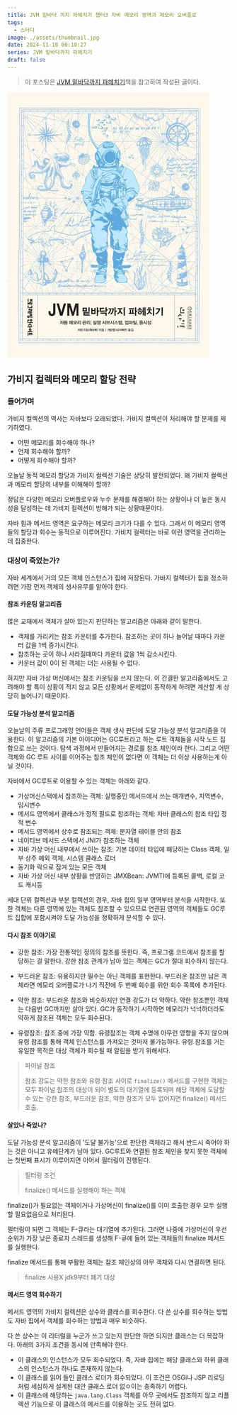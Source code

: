 ```yaml
---
title: JVM 밑바닥 까지 파헤치기 챕터3 자바 메모리 영역과 메모리 오버플로
tags:
  - 스터디
image: ./assets/thumbnail.jpg
date: 2024-11-18 00:10:27
series: JVM 밑바닥까지 파헤치기
draft: false
---
```


> 이 포스팅은 [JVM 밑바닥까지 파헤치기](https://ebook.insightbook.co.kr/book/164)책을 참고하여 작성된 글이다.

![썸네일](./assets/thumbnail.jpg)

## 가비지 컬렉터와 메모리 할당 전략

### 들어가며

가비지 컬렉션의 역사는 자바보다 오래되었다. 가비지 컬렉션이 처리해야 할 문제를 제기하였다.

- 어떤 메모리를 회수해야 하나?
- 언제 회수해야 할까?
- 어떻게 회수해야 할까?

오늘날 동적 메모리 할당과 가비지 컬렉션 기술은 상당히 발전되었다. 왜 가비지 컬렉션과 메모리 할당의 내부를 이해해야 할까?

정답은 다양한 메모리 오버플로우와 누수 문제를 해결해야 하는 상황이나 더 높은 동시성을 달성하는 데 가비지 컬렉션이 방해가 되는 상황때문이다.

자바 힙과 메서드 영역은 요구하는 메모리 크기가 다를 수 있다. 그래서 이 메모리 영역들의 할당과 회수는 동적으로 이루어진다. 가비지 컬렉터는 바로 이런 영역을 관리하는 데 집중한다.

### 대상이 죽었는가?

자바 세계에서 거의 모든 객체 인스턴스가 힙에 저장된다. 가바지 컬렉터가 힙을 청소하려면 가장 먼저 객체의 생사유무를 알아야 한다.

#### 참조 카운팅 알고리즘

많은 교재에서 객체가 살아 있는지 판단하는 알고리즘은 아래와 같이 말한다.

- 객체를 가리키는 참조 카운터를 추가한다. 참조하는 곳이 하나 늘어날 때마다 카운터 값을 1씩 증가시킨다.
- 참조하는 곳이 하나 사라질때마다 카운터 값을 1씩 감소시킨다.
- 카운터 값이 0이 된 객체는 더는 사용될 수 없다.

하지만 자바 가상 머신에서는 참조 카운팅을 쓰지 않는다. 이 간결한 알고리즘에서도 고려해야 할 특이 상황이 적지 않고 모든 상황에서 문제없이 동작하게 하려면 계산할 게 상당히 늘어나기 때문이다.

#### 도달 가능성 분석 알고리즘

오늘날의 주류 프로그래밍 언어들은 객체 생사 판단에 도달 가능성 분석 알고리즘을 이용한다. 이 알고리즘의 기본 아이디어는 GC루트라고 하는 루트 객체들을 시작 노드 집합으로 쓰는 것이다. 탐색 과정에서 만들어지는 경로를 참조 체인이라 한다. 그리고 어떤 객체와 GC 루트 사이를 이어주는 참조 체인이 없다면 이 객체는 더 이상 사용하는게 아닐 것이다.

자바에서 GC루트로 이용할 수 있는 객체는 아래와 같다.

- 가상머신스택에서 참조하는 객체: 실행중인 메서드에서 쓰는 매개변수, 지역변수, 임시변수
- 메서드 영역에서 클래스가 정적 필드로 참조하는 객체: 자바 클래스의 참조 타입 정적 변수
- 메서드 영역에서 상수로 참조되는 객체: 문자열 테이블 안의 참조
- 네이티브 메서드 스택에서 JNI가 참조하는 객체
- 자바 가상 머신 내부에서 쓰이는 참조: 기본 데이터 타입에 해당하는 Class 객체, 일부 상주 예외 객체, 시스템 클래스 로더
- 동기화 락으로 잠겨 있는 모든 객체
- 자바 가상 머신 내부 상황을 반영하는 JMXBean: JVMTI에 등록된 콜백, 로컬 코드 캐시등

세대 단위 컬렉션과 부분 컬렉션의 경우, 자바 힙의 일부 영역부터 분석을 시작한다. 또한 객체는 다른 영역에 있는 객체도 참조할 수 있으므로 연관된 영역의 객체들도 GC루트 집합에 포함시켜야 도달 가능성을 정확하게 분석할 수 있다.

#### 다시 참조 이야기로

- 강한 참조: 가장 전통적인 정의의 참조를 뜻한다. 즉, 프로그램 코드에서 참조를 할당하는 걸 말한다. 강한 참조 관계가 남아 있는 객체는 GC가 절대 회수하지 않는다.

- 부드러운 참조: 유용하지만 필수는 아닌 객체를 표현한다. 부드러운 참조만 남은 객체라면 메모리 오버플로가 나기 직전에 두 번째 회수를 위한 회수 목록에 추가된다.

- 약한 참조: 부드러운 참조와 비슷하지만 연결 강도가 더 약하다. 약한 참조뿐인 객체는 다음번 GC까지만 살아 있다. GC가 동작하기 시작하면 메모리가 넉넉하더라도 약하게 참조된 객체는 모두 회수된다.

- 유령참조: 참조 중에 가장 약함. 유령참조는 객체 수명에 아무런 영향을 주지 않으며 유령 참조를 통해 객체 인스턴스를 가져오는 것마저 불가능하다. 유령 참조를 거는 유일한 목적은 대상 객체가 회수될 때 알림을 받기 위해서다.

> 파이널 참조
>
> 참조 강도는 약한 참조와 유령 참조 사이로 `finalize()` 메서드를 구현한 객체는 모두 파이널 참조의 대상이 되어 별도의 대기열에 등록되며 해당 객체에 도달할 수 있는 강한 참조, 부드러운 참조, 약한 참조가 모두 없어지면 finalize() 메서드 호출.

#### 살았나 죽었나?

도달 가능성 분석 알고리즘이 '도달 불가능'으로 판단한 객체라고 해서 반드시 죽어야 하는 것은 아니고 유예단계가 남아 있다. GC루트와 연결된 참조 체인을 찾지 못한 객체에는 첫번째 표시가 이루어지면 이어서 필터링이 진행된다.

> 필터링 조건
>
> finalize() 메서드를 실행해야 하는 객체

finalize()가 필요없는 객체이거나 가상머신이 finalize()를 이미 호출한 경우 모두 실행할 필요없음으로 처리된다.

필터링이 되면 그 객체는 F-큐라는 대기열에 추가된다. 그러면 나중에 가상머신이 우선순위가 가장 낮은 종료자 스레드를 생성해 F-큐에 들어 있는 객체들의 finalize 메서드를 실행한다.

finalize 메서드를 통해 부활한 객체는 참조 체인상의 아무 객체와 다시 연결하면 된다.

> finalize 사용X jdk9부터 폐기 대상

#### 메서드 영역 회수하기

메서드 영역의 가비지 컬렉션은 상수와 클래스를 회수한다. 다 쓴 상수를 회수하는 방법도 자바 힙에서 객체를 회수하는 방법과 매우 비슷하다.

다 쓴 상수는 이 리터럴을 누군가 쓰고 있는지 판단만 하면 되지만 클래스는 더 복잡하다. 아래의 3가지 조건을 동시에 만족해야 한다.

- 이 클래스의 인스턴스가 모두 회수되었다. 즉, 자바 힙에는 해당 클래스와 하위 클래스의 인스턴스가 하나도 존재하지 않는다.
- 이 클래스를 읽어 들인 클래스 로더가 회수되었다. 이 조건은 OSGi나 JSP 리로딩처럼 세심하게 설계된 대안 클래스 로더 없ㅇ이는 충족하기 어렵다.
- 이 클래스에 해당하는 `java.lang.Class` 객체를 아무 곳에서도 참조하지 않고 리플렉션 기능으로 이 클래스의 메서드를 이용하는 곳도 전혀 없다.
